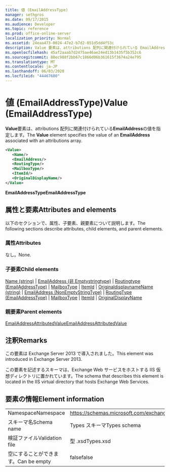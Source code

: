 ```yaml
---
title: 値 (EmailAddressType)
manager: sethgros
ms.date: 09/17/2015
ms.audience: Developer
ms.topic: reference
ms.prod: office-online-server
localization_priority: Normal
ms.assetid: 24eaa473-0024-47e2-b7d2-051d5dd4f53c
description: Value 要素は、attributions 配列に関連付けられている EmailAddress の値を指定します。
ms.openlocfilehash: 45af2aaab7d2475ae46ae24ed13b1435f5b352c6
ms.sourcegitcommit: 88ec988f2bb67c1866d06b361615f3674a24e795
ms.translationtype: MT
ms.contentlocale: ja-JP
ms.lasthandoff: 06/03/2020
ms.locfileid: "44467600"
---
```

# <a name="value-emailaddresstype"></a><span data-ttu-id="4a963-103">値 (EmailAddressType)</span><span class="sxs-lookup"><span data-stu-id="4a963-103">Value (EmailAddressType)</span></span>

<span data-ttu-id="4a963-104">**Value**要素は、attributions 配列に関連付けられている**EmailAddress**の値を指定します。</span><span class="sxs-lookup"><span data-stu-id="4a963-104">The **Value** element specifies the value of an **EmailAddress** associated with an attributions array.</span></span> 
  
```XML
<Value>
   <Name/>
   <EmailAddress/>
   <RoutingType/>
   <MailboxType/>
   <ItemId/>
   <OriginalDisplayName/>
</Value>
```

<span data-ttu-id="4a963-105">**EmailAddressType**</span><span class="sxs-lookup"><span data-stu-id="4a963-105">**EmailAddressType**</span></span>

## <a name="attributes-and-elements"></a><span data-ttu-id="4a963-106">属性と要素</span><span class="sxs-lookup"><span data-stu-id="4a963-106">Attributes and elements</span></span>

<span data-ttu-id="4a963-107">以下のセクションで、属性、子要素、親要素について説明します。</span><span class="sxs-lookup"><span data-stu-id="4a963-107">The following sections describe attributes, child elements, and parent elements.</span></span>
  
### <a name="attributes"></a><span data-ttu-id="4a963-108">属性</span><span class="sxs-lookup"><span data-stu-id="4a963-108">Attributes</span></span>

<span data-ttu-id="4a963-109">なし。</span><span class="sxs-lookup"><span data-stu-id="4a963-109">None.</span></span>
  
### <a name="child-elements"></a><span data-ttu-id="4a963-110">子要素</span><span class="sxs-lookup"><span data-stu-id="4a963-110">Child elements</span></span>

<span data-ttu-id="4a963-111">[Name (string)](name-string.md)  | [EmailAddress (非 Emptystringtype)](emailaddress-nonemptystringtype.md)  | [Routingtype (EmailAddressType)](routingtype-emailaddresstype.md)  | [MailboxType](mailboxtype.md)  | [ItemId](itemid.md)  | [Originaldisplayname](originaldisplayname.md)</span><span class="sxs-lookup"><span data-stu-id="4a963-111">[Name (string)](name-string.md) | [EmailAddress (NonEmptyStringType)](emailaddress-nonemptystringtype.md) | [RoutingType (EmailAddressType)](routingtype-emailaddresstype.md) | [MailboxType](mailboxtype.md) | [ItemId](itemid.md) | [OriginalDisplayName](originaldisplayname.md)</span></span>
  
### <a name="parent-elements"></a><span data-ttu-id="4a963-112">親要素</span><span class="sxs-lookup"><span data-stu-id="4a963-112">Parent elements</span></span>

[<span data-ttu-id="4a963-113">EmailAddressAttributedValue</span><span class="sxs-lookup"><span data-stu-id="4a963-113">EmailAddressAttributedValue</span></span>](emailaddressattributedvalue.md)
  
## <a name="remarks"></a><span data-ttu-id="4a963-114">注釈</span><span class="sxs-lookup"><span data-stu-id="4a963-114">Remarks</span></span>

<span data-ttu-id="4a963-115">この要素は Exchange Server 2013 で導入されました。</span><span class="sxs-lookup"><span data-stu-id="4a963-115">This element was introduced in Exchange Server 2013.</span></span>
  
<span data-ttu-id="4a963-116">この要素を記述するスキーマは、Exchange Web サービスをホストする IIS 仮想ディレクトリに置かれています。</span><span class="sxs-lookup"><span data-stu-id="4a963-116">The schema that describes this element is located in the IIS virtual directory that hosts Exchange Web Services.</span></span>
  
## <a name="element-information"></a><span data-ttu-id="4a963-117">要素の情報</span><span class="sxs-lookup"><span data-stu-id="4a963-117">Element information</span></span>

|||
|:-----|:-----|
|<span data-ttu-id="4a963-118">Namespace</span><span class="sxs-lookup"><span data-stu-id="4a963-118">Namespace</span></span>  <br/> |https://schemas.microsoft.com/exchange/services/2006/types  <br/> |
|<span data-ttu-id="4a963-119">スキーマ名</span><span class="sxs-lookup"><span data-stu-id="4a963-119">Schema name</span></span>  <br/> |<span data-ttu-id="4a963-120">Types スキーマ</span><span class="sxs-lookup"><span data-stu-id="4a963-120">Types schema</span></span>  <br/> |
|<span data-ttu-id="4a963-121">検証ファイル</span><span class="sxs-lookup"><span data-stu-id="4a963-121">Validation file</span></span>  <br/> |<span data-ttu-id="4a963-122">型 .xsd</span><span class="sxs-lookup"><span data-stu-id="4a963-122">Types.xsd</span></span>  <br/> |
|<span data-ttu-id="4a963-123">空にすることができます。</span><span class="sxs-lookup"><span data-stu-id="4a963-123">Can be empty</span></span>  <br/> |<span data-ttu-id="4a963-124">false</span><span class="sxs-lookup"><span data-stu-id="4a963-124">false</span></span>  <br/> |
   

